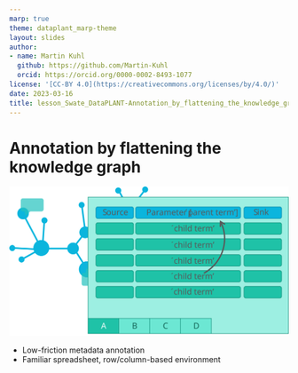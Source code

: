 ```yaml
---
marp: true
theme: dataplant_marp-theme
layout: slides
author:
- name: Martin Kuhl
  github: https://github.com/Martin-Kuhl
  orcid: https://orcid.org/0000-0002-8493-1077
license: '[CC-BY 4.0](https://creativecommons.org/licenses/by/4.0/)'
date: 2023-03-16
title: lesson_Swate_DataPLANT-Annotation_by_flattening_the_knowledge_graph
---
```


# Annotation by flattening the knowledge graph

![w:800](./../../img/Swate_ParentChildTerm.svg)

- Low-friction metadata annotation
- Familiar spreadsheet, row/column-based environment

